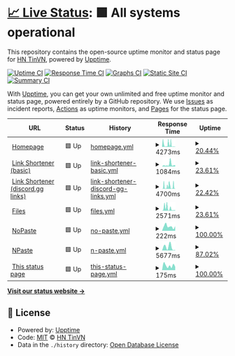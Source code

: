 # [📈 Live Status](https://status.tinvn.eu.org): <!--live status--> **🟩 All systems operational**

This repository contains the open-source uptime monitor and status page for [HN TinVN](tinvn.eu.org), powered by [Upptime](https://github.com/upptime/upptime).

[![Uptime CI](https://github.com/hnguyen1910/status/workflows/Uptime%20CI/badge.svg)](https://github.com/hnguyen1910/status/actions?query=workflow%3A%22Uptime+CI%22)
[![Response Time CI](https://github.com/hnguyen1910/status/workflows/Response%20Time%20CI/badge.svg)](https://github.com/hnguyen1910/status/actions?query=workflow%3A%22Response+Time+CI%22)
[![Graphs CI](https://github.com/hnguyen1910/status/workflows/Graphs%20CI/badge.svg)](https://github.com/hnguyen1910/status/actions?query=workflow%3A%22Graphs+CI%22)
[![Static Site CI](https://github.com/hnguyen1910/status/workflows/Static%20Site%20CI/badge.svg)](https://github.com/hnguyen1910/status/actions?query=workflow%3A%22Static+Site+CI%22)
[![Summary CI](https://github.com/hnguyen1910/status/workflows/Summary%20CI/badge.svg)](https://github.com/hnguyen1910/status/actions?query=workflow%3A%22Summary+CI%22)

With [Upptime](https://upptime.js.org), you can get your own unlimited and free uptime monitor and status page, powered entirely by a GitHub repository. We use [Issues](https://github.com/hnguyen1910/status/issues) as incident reports, [Actions](https://github.com/hnguyen1910/status/actions) as uptime monitors, and [Pages](https://status.tinvn.eu.org) for the status page.

<!--start: status pages-->
<!-- This summary is generated by Upptime (https://github.com/upptime/upptime) -->
<!-- Do not edit this manually, your changes will be overwritten -->
<!-- prettier-ignore -->
| URL | Status | History | Response Time | Uptime |
| --- | ------ | ------- | ------------- | ------ |
| <img alt="" src="https://icons.duckduckgo.com/ip3/tinvn.eu.org.ico" height="13"> [Homepage](https://tinvn.eu.org) | 🟩 Up | [homepage.yml](https://github.com/hnguyen1910/status/commits/HEAD/history/homepage.yml) | <details><summary><img alt="Response time graph" src="./graphs/homepage/response-time-week.png" height="20"> 4273ms</summary><br><a href="https://status.tinvn.eu.org/history/homepage"><img alt="Response time 4894" src="https://img.shields.io/endpoint?url=https%3A%2F%2Fraw.githubusercontent.com%2Fhnguyen1910%2Fstatus%2FHEAD%2Fapi%2Fhomepage%2Fresponse-time.json"></a><br><a href="https://status.tinvn.eu.org/history/homepage"><img alt="24-hour response time 488" src="https://img.shields.io/endpoint?url=https%3A%2F%2Fraw.githubusercontent.com%2Fhnguyen1910%2Fstatus%2FHEAD%2Fapi%2Fhomepage%2Fresponse-time-day.json"></a><br><a href="https://status.tinvn.eu.org/history/homepage"><img alt="7-day response time 4273" src="https://img.shields.io/endpoint?url=https%3A%2F%2Fraw.githubusercontent.com%2Fhnguyen1910%2Fstatus%2FHEAD%2Fapi%2Fhomepage%2Fresponse-time-week.json"></a><br><a href="https://status.tinvn.eu.org/history/homepage"><img alt="30-day response time 4894" src="https://img.shields.io/endpoint?url=https%3A%2F%2Fraw.githubusercontent.com%2Fhnguyen1910%2Fstatus%2FHEAD%2Fapi%2Fhomepage%2Fresponse-time-month.json"></a><br><a href="https://status.tinvn.eu.org/history/homepage"><img alt="1-year response time 4894" src="https://img.shields.io/endpoint?url=https%3A%2F%2Fraw.githubusercontent.com%2Fhnguyen1910%2Fstatus%2FHEAD%2Fapi%2Fhomepage%2Fresponse-time-year.json"></a></details> | <details><summary><a href="https://status.tinvn.eu.org/history/homepage">20.44%</a></summary><a href="https://status.tinvn.eu.org/history/homepage"><img alt="All-time uptime 58.85%" src="https://img.shields.io/endpoint?url=https%3A%2F%2Fraw.githubusercontent.com%2Fhnguyen1910%2Fstatus%2FHEAD%2Fapi%2Fhomepage%2Fuptime.json"></a><br><a href="https://status.tinvn.eu.org/history/homepage"><img alt="24-hour uptime 65.63%" src="https://img.shields.io/endpoint?url=https%3A%2F%2Fraw.githubusercontent.com%2Fhnguyen1910%2Fstatus%2FHEAD%2Fapi%2Fhomepage%2Fuptime-day.json"></a><br><a href="https://status.tinvn.eu.org/history/homepage"><img alt="7-day uptime 20.44%" src="https://img.shields.io/endpoint?url=https%3A%2F%2Fraw.githubusercontent.com%2Fhnguyen1910%2Fstatus%2FHEAD%2Fapi%2Fhomepage%2Fuptime-week.json"></a><br><a href="https://status.tinvn.eu.org/history/homepage"><img alt="30-day uptime 58.85%" src="https://img.shields.io/endpoint?url=https%3A%2F%2Fraw.githubusercontent.com%2Fhnguyen1910%2Fstatus%2FHEAD%2Fapi%2Fhomepage%2Fuptime-month.json"></a><br><a href="https://status.tinvn.eu.org/history/homepage"><img alt="1-year uptime 58.85%" src="https://img.shields.io/endpoint?url=https%3A%2F%2Fraw.githubusercontent.com%2Fhnguyen1910%2Fstatus%2FHEAD%2Fapi%2Fhomepage%2Fuptime-year.json"></a></details>
| <img alt="" src="https://icons.duckduckgo.com/ip3/r.tinvn.eu.org.ico" height="13"> [Link Shortener (basic)](https://r.tinvn.eu.org) | 🟩 Up | [link-shortener-basic.yml](https://github.com/hnguyen1910/status/commits/HEAD/history/link-shortener-basic.yml) | <details><summary><img alt="Response time graph" src="./graphs/link-shortener-basic/response-time-week.png" height="20"> 1084ms</summary><br><a href="https://status.tinvn.eu.org/history/link-shortener-basic"><img alt="Response time 3448" src="https://img.shields.io/endpoint?url=https%3A%2F%2Fraw.githubusercontent.com%2Fhnguyen1910%2Fstatus%2FHEAD%2Fapi%2Flink-shortener-basic%2Fresponse-time.json"></a><br><a href="https://status.tinvn.eu.org/history/link-shortener-basic"><img alt="24-hour response time 810" src="https://img.shields.io/endpoint?url=https%3A%2F%2Fraw.githubusercontent.com%2Fhnguyen1910%2Fstatus%2FHEAD%2Fapi%2Flink-shortener-basic%2Fresponse-time-day.json"></a><br><a href="https://status.tinvn.eu.org/history/link-shortener-basic"><img alt="7-day response time 1084" src="https://img.shields.io/endpoint?url=https%3A%2F%2Fraw.githubusercontent.com%2Fhnguyen1910%2Fstatus%2FHEAD%2Fapi%2Flink-shortener-basic%2Fresponse-time-week.json"></a><br><a href="https://status.tinvn.eu.org/history/link-shortener-basic"><img alt="30-day response time 3448" src="https://img.shields.io/endpoint?url=https%3A%2F%2Fraw.githubusercontent.com%2Fhnguyen1910%2Fstatus%2FHEAD%2Fapi%2Flink-shortener-basic%2Fresponse-time-month.json"></a><br><a href="https://status.tinvn.eu.org/history/link-shortener-basic"><img alt="1-year response time 3448" src="https://img.shields.io/endpoint?url=https%3A%2F%2Fraw.githubusercontent.com%2Fhnguyen1910%2Fstatus%2FHEAD%2Fapi%2Flink-shortener-basic%2Fresponse-time-year.json"></a></details> | <details><summary><a href="https://status.tinvn.eu.org/history/link-shortener-basic">23.61%</a></summary><a href="https://status.tinvn.eu.org/history/link-shortener-basic"><img alt="All-time uptime 72.91%" src="https://img.shields.io/endpoint?url=https%3A%2F%2Fraw.githubusercontent.com%2Fhnguyen1910%2Fstatus%2FHEAD%2Fapi%2Flink-shortener-basic%2Fuptime.json"></a><br><a href="https://status.tinvn.eu.org/history/link-shortener-basic"><img alt="24-hour uptime 100.00%" src="https://img.shields.io/endpoint?url=https%3A%2F%2Fraw.githubusercontent.com%2Fhnguyen1910%2Fstatus%2FHEAD%2Fapi%2Flink-shortener-basic%2Fuptime-day.json"></a><br><a href="https://status.tinvn.eu.org/history/link-shortener-basic"><img alt="7-day uptime 23.61%" src="https://img.shields.io/endpoint?url=https%3A%2F%2Fraw.githubusercontent.com%2Fhnguyen1910%2Fstatus%2FHEAD%2Fapi%2Flink-shortener-basic%2Fuptime-week.json"></a><br><a href="https://status.tinvn.eu.org/history/link-shortener-basic"><img alt="30-day uptime 72.91%" src="https://img.shields.io/endpoint?url=https%3A%2F%2Fraw.githubusercontent.com%2Fhnguyen1910%2Fstatus%2FHEAD%2Fapi%2Flink-shortener-basic%2Fuptime-month.json"></a><br><a href="https://status.tinvn.eu.org/history/link-shortener-basic"><img alt="1-year uptime 72.91%" src="https://img.shields.io/endpoint?url=https%3A%2F%2Fraw.githubusercontent.com%2Fhnguyen1910%2Fstatus%2FHEAD%2Fapi%2Flink-shortener-basic%2Fuptime-year.json"></a></details>
| <img alt="" src="https://icons.duckduckgo.com/ip3/d.tinvn.eu.org.ico" height="13"> [Link Shortener (discord.gg links)](https://d.tinvn.eu.org) | 🟩 Up | [link-shortener-discord-gg-links.yml](https://github.com/hnguyen1910/status/commits/HEAD/history/link-shortener-discord-gg-links.yml) | <details><summary><img alt="Response time graph" src="./graphs/link-shortener-discord-gg-links/response-time-week.png" height="20"> 4700ms</summary><br><a href="https://status.tinvn.eu.org/history/link-shortener-discord-gg-links"><img alt="Response time 6595" src="https://img.shields.io/endpoint?url=https%3A%2F%2Fraw.githubusercontent.com%2Fhnguyen1910%2Fstatus%2FHEAD%2Fapi%2Flink-shortener-discord-gg-links%2Fresponse-time.json"></a><br><a href="https://status.tinvn.eu.org/history/link-shortener-discord-gg-links"><img alt="24-hour response time 5771" src="https://img.shields.io/endpoint?url=https%3A%2F%2Fraw.githubusercontent.com%2Fhnguyen1910%2Fstatus%2FHEAD%2Fapi%2Flink-shortener-discord-gg-links%2Fresponse-time-day.json"></a><br><a href="https://status.tinvn.eu.org/history/link-shortener-discord-gg-links"><img alt="7-day response time 4700" src="https://img.shields.io/endpoint?url=https%3A%2F%2Fraw.githubusercontent.com%2Fhnguyen1910%2Fstatus%2FHEAD%2Fapi%2Flink-shortener-discord-gg-links%2Fresponse-time-week.json"></a><br><a href="https://status.tinvn.eu.org/history/link-shortener-discord-gg-links"><img alt="30-day response time 6595" src="https://img.shields.io/endpoint?url=https%3A%2F%2Fraw.githubusercontent.com%2Fhnguyen1910%2Fstatus%2FHEAD%2Fapi%2Flink-shortener-discord-gg-links%2Fresponse-time-month.json"></a><br><a href="https://status.tinvn.eu.org/history/link-shortener-discord-gg-links"><img alt="1-year response time 6595" src="https://img.shields.io/endpoint?url=https%3A%2F%2Fraw.githubusercontent.com%2Fhnguyen1910%2Fstatus%2FHEAD%2Fapi%2Flink-shortener-discord-gg-links%2Fresponse-time-year.json"></a></details> | <details><summary><a href="https://status.tinvn.eu.org/history/link-shortener-discord-gg-links">22.42%</a></summary><a href="https://status.tinvn.eu.org/history/link-shortener-discord-gg-links"><img alt="All-time uptime 65.22%" src="https://img.shields.io/endpoint?url=https%3A%2F%2Fraw.githubusercontent.com%2Fhnguyen1910%2Fstatus%2FHEAD%2Fapi%2Flink-shortener-discord-gg-links%2Fuptime.json"></a><br><a href="https://status.tinvn.eu.org/history/link-shortener-discord-gg-links"><img alt="24-hour uptime 79.45%" src="https://img.shields.io/endpoint?url=https%3A%2F%2Fraw.githubusercontent.com%2Fhnguyen1910%2Fstatus%2FHEAD%2Fapi%2Flink-shortener-discord-gg-links%2Fuptime-day.json"></a><br><a href="https://status.tinvn.eu.org/history/link-shortener-discord-gg-links"><img alt="7-day uptime 22.42%" src="https://img.shields.io/endpoint?url=https%3A%2F%2Fraw.githubusercontent.com%2Fhnguyen1910%2Fstatus%2FHEAD%2Fapi%2Flink-shortener-discord-gg-links%2Fuptime-week.json"></a><br><a href="https://status.tinvn.eu.org/history/link-shortener-discord-gg-links"><img alt="30-day uptime 65.22%" src="https://img.shields.io/endpoint?url=https%3A%2F%2Fraw.githubusercontent.com%2Fhnguyen1910%2Fstatus%2FHEAD%2Fapi%2Flink-shortener-discord-gg-links%2Fuptime-month.json"></a><br><a href="https://status.tinvn.eu.org/history/link-shortener-discord-gg-links"><img alt="1-year uptime 65.22%" src="https://img.shields.io/endpoint?url=https%3A%2F%2Fraw.githubusercontent.com%2Fhnguyen1910%2Fstatus%2FHEAD%2Fapi%2Flink-shortener-discord-gg-links%2Fuptime-year.json"></a></details>
| <img alt="" src="https://icons.duckduckgo.com/ip3/fs.tinvn.eu.org.ico" height="13"> [Files](https://fs.tinvn.eu.org) | 🟩 Up | [files.yml](https://github.com/hnguyen1910/status/commits/HEAD/history/files.yml) | <details><summary><img alt="Response time graph" src="./graphs/files/response-time-week.png" height="20"> 2571ms</summary><br><a href="https://status.tinvn.eu.org/history/files"><img alt="Response time 5115" src="https://img.shields.io/endpoint?url=https%3A%2F%2Fraw.githubusercontent.com%2Fhnguyen1910%2Fstatus%2FHEAD%2Fapi%2Ffiles%2Fresponse-time.json"></a><br><a href="https://status.tinvn.eu.org/history/files"><img alt="24-hour response time 633" src="https://img.shields.io/endpoint?url=https%3A%2F%2Fraw.githubusercontent.com%2Fhnguyen1910%2Fstatus%2FHEAD%2Fapi%2Ffiles%2Fresponse-time-day.json"></a><br><a href="https://status.tinvn.eu.org/history/files"><img alt="7-day response time 2571" src="https://img.shields.io/endpoint?url=https%3A%2F%2Fraw.githubusercontent.com%2Fhnguyen1910%2Fstatus%2FHEAD%2Fapi%2Ffiles%2Fresponse-time-week.json"></a><br><a href="https://status.tinvn.eu.org/history/files"><img alt="30-day response time 5115" src="https://img.shields.io/endpoint?url=https%3A%2F%2Fraw.githubusercontent.com%2Fhnguyen1910%2Fstatus%2FHEAD%2Fapi%2Ffiles%2Fresponse-time-month.json"></a><br><a href="https://status.tinvn.eu.org/history/files"><img alt="1-year response time 5115" src="https://img.shields.io/endpoint?url=https%3A%2F%2Fraw.githubusercontent.com%2Fhnguyen1910%2Fstatus%2FHEAD%2Fapi%2Ffiles%2Fresponse-time-year.json"></a></details> | <details><summary><a href="https://status.tinvn.eu.org/history/files">23.61%</a></summary><a href="https://status.tinvn.eu.org/history/files"><img alt="All-time uptime 48.41%" src="https://img.shields.io/endpoint?url=https%3A%2F%2Fraw.githubusercontent.com%2Fhnguyen1910%2Fstatus%2FHEAD%2Fapi%2Ffiles%2Fuptime.json"></a><br><a href="https://status.tinvn.eu.org/history/files"><img alt="24-hour uptime 100.00%" src="https://img.shields.io/endpoint?url=https%3A%2F%2Fraw.githubusercontent.com%2Fhnguyen1910%2Fstatus%2FHEAD%2Fapi%2Ffiles%2Fuptime-day.json"></a><br><a href="https://status.tinvn.eu.org/history/files"><img alt="7-day uptime 23.61%" src="https://img.shields.io/endpoint?url=https%3A%2F%2Fraw.githubusercontent.com%2Fhnguyen1910%2Fstatus%2FHEAD%2Fapi%2Ffiles%2Fuptime-week.json"></a><br><a href="https://status.tinvn.eu.org/history/files"><img alt="30-day uptime 48.41%" src="https://img.shields.io/endpoint?url=https%3A%2F%2Fraw.githubusercontent.com%2Fhnguyen1910%2Fstatus%2FHEAD%2Fapi%2Ffiles%2Fuptime-month.json"></a><br><a href="https://status.tinvn.eu.org/history/files"><img alt="1-year uptime 48.41%" src="https://img.shields.io/endpoint?url=https%3A%2F%2Fraw.githubusercontent.com%2Fhnguyen1910%2Fstatus%2FHEAD%2Fapi%2Ffiles%2Fuptime-year.json"></a></details>
| <img alt="" src="https://icons.duckduckgo.com/ip3/nopaste.tinvn.eu.org.ico" height="13"> [NoPaste](https://nopaste.tinvn.eu.org) | 🟩 Up | [no-paste.yml](https://github.com/hnguyen1910/status/commits/HEAD/history/no-paste.yml) | <details><summary><img alt="Response time graph" src="./graphs/no-paste/response-time-week.png" height="20"> 222ms</summary><br><a href="https://status.tinvn.eu.org/history/no-paste"><img alt="Response time 223" src="https://img.shields.io/endpoint?url=https%3A%2F%2Fraw.githubusercontent.com%2Fhnguyen1910%2Fstatus%2FHEAD%2Fapi%2Fno-paste%2Fresponse-time.json"></a><br><a href="https://status.tinvn.eu.org/history/no-paste"><img alt="24-hour response time 229" src="https://img.shields.io/endpoint?url=https%3A%2F%2Fraw.githubusercontent.com%2Fhnguyen1910%2Fstatus%2FHEAD%2Fapi%2Fno-paste%2Fresponse-time-day.json"></a><br><a href="https://status.tinvn.eu.org/history/no-paste"><img alt="7-day response time 222" src="https://img.shields.io/endpoint?url=https%3A%2F%2Fraw.githubusercontent.com%2Fhnguyen1910%2Fstatus%2FHEAD%2Fapi%2Fno-paste%2Fresponse-time-week.json"></a><br><a href="https://status.tinvn.eu.org/history/no-paste"><img alt="30-day response time 223" src="https://img.shields.io/endpoint?url=https%3A%2F%2Fraw.githubusercontent.com%2Fhnguyen1910%2Fstatus%2FHEAD%2Fapi%2Fno-paste%2Fresponse-time-month.json"></a><br><a href="https://status.tinvn.eu.org/history/no-paste"><img alt="1-year response time 223" src="https://img.shields.io/endpoint?url=https%3A%2F%2Fraw.githubusercontent.com%2Fhnguyen1910%2Fstatus%2FHEAD%2Fapi%2Fno-paste%2Fresponse-time-year.json"></a></details> | <details><summary><a href="https://status.tinvn.eu.org/history/no-paste">100.00%</a></summary><a href="https://status.tinvn.eu.org/history/no-paste"><img alt="All-time uptime 99.98%" src="https://img.shields.io/endpoint?url=https%3A%2F%2Fraw.githubusercontent.com%2Fhnguyen1910%2Fstatus%2FHEAD%2Fapi%2Fno-paste%2Fuptime.json"></a><br><a href="https://status.tinvn.eu.org/history/no-paste"><img alt="24-hour uptime 100.00%" src="https://img.shields.io/endpoint?url=https%3A%2F%2Fraw.githubusercontent.com%2Fhnguyen1910%2Fstatus%2FHEAD%2Fapi%2Fno-paste%2Fuptime-day.json"></a><br><a href="https://status.tinvn.eu.org/history/no-paste"><img alt="7-day uptime 100.00%" src="https://img.shields.io/endpoint?url=https%3A%2F%2Fraw.githubusercontent.com%2Fhnguyen1910%2Fstatus%2FHEAD%2Fapi%2Fno-paste%2Fuptime-week.json"></a><br><a href="https://status.tinvn.eu.org/history/no-paste"><img alt="30-day uptime 99.98%" src="https://img.shields.io/endpoint?url=https%3A%2F%2Fraw.githubusercontent.com%2Fhnguyen1910%2Fstatus%2FHEAD%2Fapi%2Fno-paste%2Fuptime-month.json"></a><br><a href="https://status.tinvn.eu.org/history/no-paste"><img alt="1-year uptime 99.98%" src="https://img.shields.io/endpoint?url=https%3A%2F%2Fraw.githubusercontent.com%2Fhnguyen1910%2Fstatus%2FHEAD%2Fapi%2Fno-paste%2Fuptime-year.json"></a></details>
| <img alt="" src="https://icons.duckduckgo.com/ip3/paste.tinvn.eu.org.ico" height="13"> [NPaste](https://paste.tinvn.eu.org) | 🟩 Up | [n-paste.yml](https://github.com/hnguyen1910/status/commits/HEAD/history/n-paste.yml) | <details><summary><img alt="Response time graph" src="./graphs/n-paste/response-time-week.png" height="20"> 5677ms</summary><br><a href="https://status.tinvn.eu.org/history/n-paste"><img alt="Response time 5677" src="https://img.shields.io/endpoint?url=https%3A%2F%2Fraw.githubusercontent.com%2Fhnguyen1910%2Fstatus%2FHEAD%2Fapi%2Fn-paste%2Fresponse-time.json"></a><br><a href="https://status.tinvn.eu.org/history/n-paste"><img alt="24-hour response time 5758" src="https://img.shields.io/endpoint?url=https%3A%2F%2Fraw.githubusercontent.com%2Fhnguyen1910%2Fstatus%2FHEAD%2Fapi%2Fn-paste%2Fresponse-time-day.json"></a><br><a href="https://status.tinvn.eu.org/history/n-paste"><img alt="7-day response time 5677" src="https://img.shields.io/endpoint?url=https%3A%2F%2Fraw.githubusercontent.com%2Fhnguyen1910%2Fstatus%2FHEAD%2Fapi%2Fn-paste%2Fresponse-time-week.json"></a><br><a href="https://status.tinvn.eu.org/history/n-paste"><img alt="30-day response time 5677" src="https://img.shields.io/endpoint?url=https%3A%2F%2Fraw.githubusercontent.com%2Fhnguyen1910%2Fstatus%2FHEAD%2Fapi%2Fn-paste%2Fresponse-time-month.json"></a><br><a href="https://status.tinvn.eu.org/history/n-paste"><img alt="1-year response time 5677" src="https://img.shields.io/endpoint?url=https%3A%2F%2Fraw.githubusercontent.com%2Fhnguyen1910%2Fstatus%2FHEAD%2Fapi%2Fn-paste%2Fresponse-time-year.json"></a></details> | <details><summary><a href="https://status.tinvn.eu.org/history/n-paste">87.02%</a></summary><a href="https://status.tinvn.eu.org/history/n-paste"><img alt="All-time uptime 87.02%" src="https://img.shields.io/endpoint?url=https%3A%2F%2Fraw.githubusercontent.com%2Fhnguyen1910%2Fstatus%2FHEAD%2Fapi%2Fn-paste%2Fuptime.json"></a><br><a href="https://status.tinvn.eu.org/history/n-paste"><img alt="24-hour uptime 80.56%" src="https://img.shields.io/endpoint?url=https%3A%2F%2Fraw.githubusercontent.com%2Fhnguyen1910%2Fstatus%2FHEAD%2Fapi%2Fn-paste%2Fuptime-day.json"></a><br><a href="https://status.tinvn.eu.org/history/n-paste"><img alt="7-day uptime 87.02%" src="https://img.shields.io/endpoint?url=https%3A%2F%2Fraw.githubusercontent.com%2Fhnguyen1910%2Fstatus%2FHEAD%2Fapi%2Fn-paste%2Fuptime-week.json"></a><br><a href="https://status.tinvn.eu.org/history/n-paste"><img alt="30-day uptime 87.02%" src="https://img.shields.io/endpoint?url=https%3A%2F%2Fraw.githubusercontent.com%2Fhnguyen1910%2Fstatus%2FHEAD%2Fapi%2Fn-paste%2Fuptime-month.json"></a><br><a href="https://status.tinvn.eu.org/history/n-paste"><img alt="1-year uptime 87.02%" src="https://img.shields.io/endpoint?url=https%3A%2F%2Fraw.githubusercontent.com%2Fhnguyen1910%2Fstatus%2FHEAD%2Fapi%2Fn-paste%2Fuptime-year.json"></a></details>
| <img alt="" src="https://icons.duckduckgo.com/ip3/status.tinvn.eu.org.ico" height="13"> [This status page](https://status.tinvn.eu.org) | 🟩 Up | [this-status-page.yml](https://github.com/hnguyen1910/status/commits/HEAD/history/this-status-page.yml) | <details><summary><img alt="Response time graph" src="./graphs/this-status-page/response-time-week.png" height="20"> 175ms</summary><br><a href="https://status.tinvn.eu.org/history/this-status-page"><img alt="Response time 210" src="https://img.shields.io/endpoint?url=https%3A%2F%2Fraw.githubusercontent.com%2Fhnguyen1910%2Fstatus%2FHEAD%2Fapi%2Fthis-status-page%2Fresponse-time.json"></a><br><a href="https://status.tinvn.eu.org/history/this-status-page"><img alt="24-hour response time 129" src="https://img.shields.io/endpoint?url=https%3A%2F%2Fraw.githubusercontent.com%2Fhnguyen1910%2Fstatus%2FHEAD%2Fapi%2Fthis-status-page%2Fresponse-time-day.json"></a><br><a href="https://status.tinvn.eu.org/history/this-status-page"><img alt="7-day response time 175" src="https://img.shields.io/endpoint?url=https%3A%2F%2Fraw.githubusercontent.com%2Fhnguyen1910%2Fstatus%2FHEAD%2Fapi%2Fthis-status-page%2Fresponse-time-week.json"></a><br><a href="https://status.tinvn.eu.org/history/this-status-page"><img alt="30-day response time 210" src="https://img.shields.io/endpoint?url=https%3A%2F%2Fraw.githubusercontent.com%2Fhnguyen1910%2Fstatus%2FHEAD%2Fapi%2Fthis-status-page%2Fresponse-time-month.json"></a><br><a href="https://status.tinvn.eu.org/history/this-status-page"><img alt="1-year response time 210" src="https://img.shields.io/endpoint?url=https%3A%2F%2Fraw.githubusercontent.com%2Fhnguyen1910%2Fstatus%2FHEAD%2Fapi%2Fthis-status-page%2Fresponse-time-year.json"></a></details> | <details><summary><a href="https://status.tinvn.eu.org/history/this-status-page">100.00%</a></summary><a href="https://status.tinvn.eu.org/history/this-status-page"><img alt="All-time uptime 99.98%" src="https://img.shields.io/endpoint?url=https%3A%2F%2Fraw.githubusercontent.com%2Fhnguyen1910%2Fstatus%2FHEAD%2Fapi%2Fthis-status-page%2Fuptime.json"></a><br><a href="https://status.tinvn.eu.org/history/this-status-page"><img alt="24-hour uptime 100.00%" src="https://img.shields.io/endpoint?url=https%3A%2F%2Fraw.githubusercontent.com%2Fhnguyen1910%2Fstatus%2FHEAD%2Fapi%2Fthis-status-page%2Fuptime-day.json"></a><br><a href="https://status.tinvn.eu.org/history/this-status-page"><img alt="7-day uptime 100.00%" src="https://img.shields.io/endpoint?url=https%3A%2F%2Fraw.githubusercontent.com%2Fhnguyen1910%2Fstatus%2FHEAD%2Fapi%2Fthis-status-page%2Fuptime-week.json"></a><br><a href="https://status.tinvn.eu.org/history/this-status-page"><img alt="30-day uptime 99.98%" src="https://img.shields.io/endpoint?url=https%3A%2F%2Fraw.githubusercontent.com%2Fhnguyen1910%2Fstatus%2FHEAD%2Fapi%2Fthis-status-page%2Fuptime-month.json"></a><br><a href="https://status.tinvn.eu.org/history/this-status-page"><img alt="1-year uptime 99.98%" src="https://img.shields.io/endpoint?url=https%3A%2F%2Fraw.githubusercontent.com%2Fhnguyen1910%2Fstatus%2FHEAD%2Fapi%2Fthis-status-page%2Fuptime-year.json"></a></details>

<!--end: status pages-->

[**Visit our status website →**](https://status.tinvn.eu.org)

## 📄 License

- Powered by: [Upptime](https://github.com/upptime/upptime)
- Code: [MIT](./LICENSE) © [HN TinVN](tinvn.eu.org)
- Data in the `./history` directory: [Open Database License](https://opendatacommons.org/licenses/odbl/1-0/)
